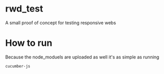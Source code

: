 # rwd_test
A small proof of concept for testing responsive webs

# How to run
Because the node_moduels are uploaded as well it's as simple as running
```
cucumber-js
```
